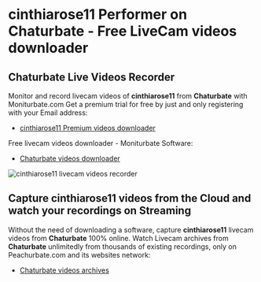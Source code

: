 # cinthiarose11 Performer on Chaturbate - Free LiveCam videos downloader

## Chaturbate Live Videos Recorder

Monitor and record livecam videos of **cinthiarose11** from **Chaturbate** with Moniturbate.com
Get a premium trial for free by just and only registering with your Email address:
* [cinthiarose11 Premium videos downloader](https://moniturbate.com/request-demo-licence-key.html)

Free livecam videos downloader - Moniturbate Software:
* [Chaturbate videos downloader](https://moniturbate.com/moniturbate-download-software.html)

![cinthiarose11 livecam videos recorder](https://peachurnet.com/templates/moniturbate-software.png)


## Capture cinthiarose11 videos from the Cloud and watch your recordings on Streaming

Without the need of downloading a software, capture **cinthiarose11** livecam videos from **Chaturbate** 100% online.
Watch Livecam archives from **Chaturbate** unlimitedly from thousands of existing recordings, only on Peachurbate.com and its websites network:
* [Chaturbate videos archives](https://peachurnet.com/)